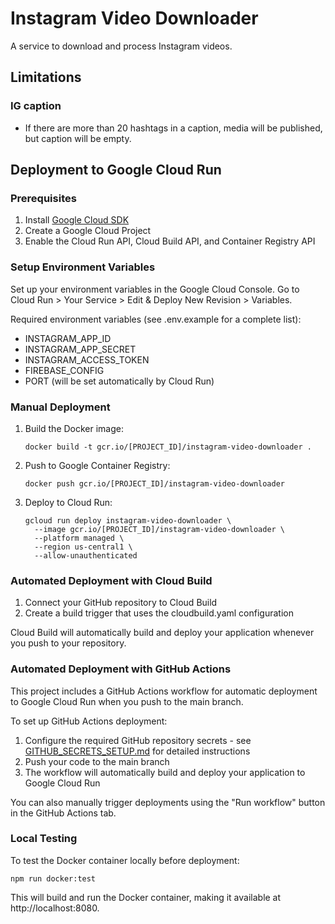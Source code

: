 # Instagram Video Downloader

A service to download and process Instagram videos.

## Limitations

### IG caption

- If there are more than 20 hashtags in a caption, media will be published, but caption will be empty.

## Deployment to Google Cloud Run

### Prerequisites

1. Install [Google Cloud SDK](https://cloud.google.com/sdk/docs/install)
2. Create a Google Cloud Project
3. Enable the Cloud Run API, Cloud Build API, and Container Registry API

### Setup Environment Variables

Set up your environment variables in the Google Cloud Console. Go to Cloud Run > Your Service > Edit & Deploy New Revision > Variables.

Required environment variables (see .env.example for a complete list):

- INSTAGRAM_APP_ID
- INSTAGRAM_APP_SECRET
- INSTAGRAM_ACCESS_TOKEN
- FIREBASE_CONFIG
- PORT (will be set automatically by Cloud Run)

### Manual Deployment

1. Build the Docker image:

   ```
   docker build -t gcr.io/[PROJECT_ID]/instagram-video-downloader .
   ```

2. Push to Google Container Registry:

   ```
   docker push gcr.io/[PROJECT_ID]/instagram-video-downloader
   ```

3. Deploy to Cloud Run:
   ```
   gcloud run deploy instagram-video-downloader \
     --image gcr.io/[PROJECT_ID]/instagram-video-downloader \
     --platform managed \
     --region us-central1 \
     --allow-unauthenticated
   ```

### Automated Deployment with Cloud Build

1. Connect your GitHub repository to Cloud Build
2. Create a build trigger that uses the cloudbuild.yaml configuration

Cloud Build will automatically build and deploy your application whenever you push to your repository.

### Automated Deployment with GitHub Actions

This project includes a GitHub Actions workflow for automatic deployment to Google Cloud Run when you push to the main branch.

To set up GitHub Actions deployment:

1. Configure the required GitHub repository secrets - see [GITHUB_SECRETS_SETUP.md](GITHUB_SECRETS_SETUP.md) for detailed instructions
2. Push your code to the main branch
3. The workflow will automatically build and deploy your application to Google Cloud Run

You can also manually trigger deployments using the "Run workflow" button in the GitHub Actions tab.

### Local Testing

To test the Docker container locally before deployment:

```
npm run docker:test
```

This will build and run the Docker container, making it available at http://localhost:8080.

